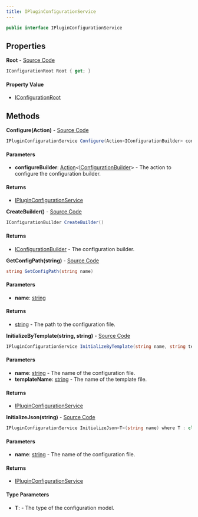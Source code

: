 ```yaml
---
title: IPluginConfigurationService
---
```


```csharp
public interface IPluginConfigurationService
```

## Properties

**Root** - [Source Code](https://github.com/swiftly-solution/swiftlys2/blob/master/managed/src/SwiftlyS2.Shared/Services/IPluginConfigurationService.cs#L46)

```csharp
IConfigurationRoot Root { get; }
```

#### Property Value

- [IConfigurationRoot](https://learn.microsoft.com/dotnet/api/microsoft.extensions.configuration.iconfigurationroot)

## Methods

**Configure(Action<IConfigurationBuilder>)** - [Source Code](https://github.com/swiftly-solution/swiftlys2/blob/master/managed/src/SwiftlyS2.Shared/Services/IPluginConfigurationService.cs#L41)

```csharp
IPluginConfigurationService Configure(Action<IConfigurationBuilder> configureBuilder)
```

#### Parameters

- **configureBuilder**: [Action](https://learn.microsoft.com/dotnet/api/system.action-1)<[IConfigurationBuilder](https://learn.microsoft.com/dotnet/api/microsoft.extensions.configuration.iconfigurationbuilder)> - The action to configure the configuration builder.

#### Returns

- [IPluginConfigurationService](/docs/api/shared/services/ipluginconfigurationservice)

**CreateBuilder()** - [Source Code](https://github.com/swiftly-solution/swiftlys2/blob/master/managed/src/SwiftlyS2.Shared/Services/IPluginConfigurationService.cs#L34)

```csharp
IConfigurationBuilder CreateBuilder()
```

#### Returns

- [IConfigurationBuilder](https://learn.microsoft.com/dotnet/api/microsoft.extensions.configuration.iconfigurationbuilder) - The configuration builder.

**GetConfigPath(string)** - [Source Code](https://github.com/swiftly-solution/swiftlys2/blob/master/managed/src/SwiftlyS2.Shared/Services/IPluginConfigurationService.cs#L13)

```csharp
string GetConfigPath(string name)
```

#### Parameters

- **name**: [string](https://learn.microsoft.com/dotnet/api/system.string)

#### Returns

- [string](https://learn.microsoft.com/dotnet/api/system.string) - The path to the configuration file.

**InitializeByTemplate(string, string)** - [Source Code](https://github.com/swiftly-solution/swiftlys2/blob/master/managed/src/SwiftlyS2.Shared/Services/IPluginConfigurationService.cs#L21)

```csharp
IPluginConfigurationService InitializeByTemplate(string name, string templateName)
```

#### Parameters

- **name**: [string](https://learn.microsoft.com/dotnet/api/system.string) - The name of the configuration file.
- **templateName**: [string](https://learn.microsoft.com/dotnet/api/system.string) - The name of the template file.

#### Returns

- [IPluginConfigurationService](/docs/api/shared/services/ipluginconfigurationservice)

**InitializeJson<T>(string)** - [Source Code](https://github.com/swiftly-solution/swiftlys2/blob/master/managed/src/SwiftlyS2.Shared/Services/IPluginConfigurationService.cs#L28)

```csharp
IPluginConfigurationService InitializeJson<T>(string name) where T : class, new()
```

#### Parameters

- **name**: [string](https://learn.microsoft.com/dotnet/api/system.string) - The name of the configuration file.

#### Returns

- [IPluginConfigurationService](/docs/api/shared/services/ipluginconfigurationservice)

#### Type Parameters

- **T**:  - The type of the configuration model.

